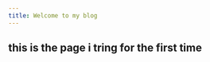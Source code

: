 ```yaml
---
title: Welcome to my blog
---
```


this is the page i tring for the first time
--------------------------------------------
